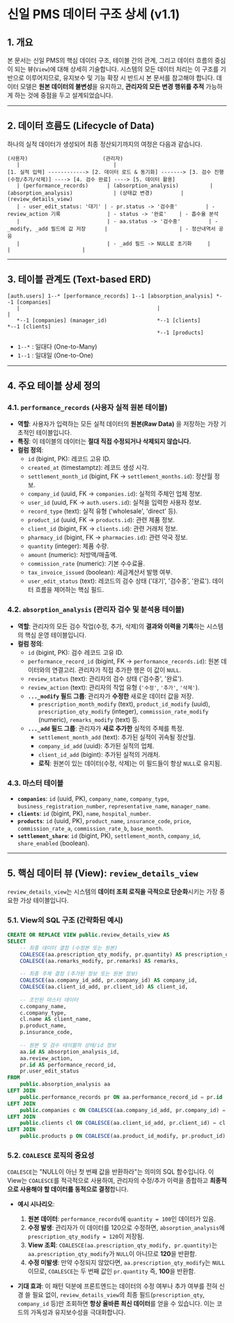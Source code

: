 # 신일 PMS 데이터 구조 상세 (v1.1)

## 1. 개요

본 문서는 신일 PMS의 핵심 데이터 구조, 테이블 간의 관계, 그리고 데이터 흐름의 중심이 되는 뷰(`View`)에 대해 상세히 기술합니다. 시스템의 모든 데이터 처리는 이 구조를 기반으로 이루어지므로, 유지보수 및 기능 확장 시 반드시 본 문서를 참고해야 합니다. 데이터 모델은 **원본 데이터의 불변성**을 유지하고, **관리자의 모든 변경 행위를 추적** 가능하게 하는 것에 중점을 두고 설계되었습니다.

---

## 2. 데이터 흐름도 (Lifecycle of Data)

하나의 실적 데이터가 생성되어 최종 정산되기까지의 여정은 다음과 같습니다.

```
(사용자)                        (관리자)
   |                              |
[1. 실적 입력] ------------> [2. 데이터 로드 & 동기화] -------> [3. 검수 진행 (수정/추가/삭제)] ----> [4. 검수 완료] ----> [5. 데이터 활용]
   | (performance_records)      | (absorption_analysis)          | (absorption_analysis)             | (상태값 변경)         | (review_details_view)
   | - user_edit_status: '대기' | - pr.status -> '검수중'         | - review_action 기록               | - status -> '완료'    | - 흡수율 분석
   |                            | - aa.status -> '검수중'         | - _modify, _add 필드에 값 저장      |                       | - 정산내역서 공유
   |                            | - _add 필드 -> NULL로 초기화     |                                   |                       |
```

---

## 3. 테이블 관계도 (Text-based ERD)

```
[auth.users] 1--* [performance_records] 1--1 [absorption_analysis] *--1 [companies]
   |                                            |                        |
   *--1 [companies] (manager_id)                *--1 [clients]           *--1 [clients]
                                                *--1 [products]
```

-   `1--*` : 일대다 (One-to-Many)
-   `1--1` : 일대일 (One-to-One)

---

## 4. 주요 테이블 상세 정의

### 4.1. `performance_records` (사용자 실적 원본 테이블)

-   **역할**: 사용자가 입력하는 모든 실적 데이터의 **원본(Raw Data)** 을 저장하는 가장 기초적인 테이블입니다.
-   **특징**: 이 테이블의 데이터는 **절대 직접 수정되거나 삭제되지 않습니다.**
-   **컬럼 정의**:
    -   `id` (bigint, PK): 레코드 고유 ID.
    -   `created_at` (timestamptz): 레코드 생성 시각.
    -   `settlement_month_id` (bigint, FK -> `settlement_months.id`): 정산월 정보.
    -   `company_id` (uuid, FK -> `companies.id`): 실적의 주체인 업체 정보.
    -   `user_id` (uuid, FK -> `auth.users.id`): 실적을 입력한 사용자 정보.
    -   `record_type` (text): 실적 유형 ('wholesale', 'direct' 등).
    -   `product_id` (uuid, FK -> `products.id`): 관련 제품 정보.
    -   `client_id` (bigint, FK -> `clients.id`): 관련 거래처 정보.
    -   `pharmacy_id` (bigint, FK -> `pharmacies.id`): 관련 약국 정보.
    -   `quantity` (integer): 제품 수량.
    -   `amount` (numeric): 처방액/매출액.
    -   `commission_rate` (numeric): 기본 수수료율.
    -   `tax_invoice_issued` (boolean): 세금계산서 발행 여부.
    -   `user_edit_status` (text): 레코드의 검수 상태 ('대기', '검수중', '완료'). 데이터 흐름을 제어하는 핵심 필드.

### 4.2. `absorption_analysis` (관리자 검수 및 분석용 테이블)

-   **역할**: 관리자의 모든 검수 작업(수정, 추가, 삭제)의 **결과와 이력을 기록**하는 시스템의 핵심 운영 테이블입니다.
-   **컬럼 정의**:
    -   `id` (bigint, PK): 검수 레코드 고유 ID.
    -   `performance_record_id` (bigint, FK -> `performance_records.id`): 원본 데이터와의 연결고리. 관리자가 직접 추가한 행은 이 값이 `NULL`.
    -   `review_status` (text): 관리자의 검수 상태 ('검수중', '완료').
    -   `review_action` (text): 관리자의 작업 유형 (`'수정'`, `'추가'`, `'삭제'`).
    -   **`..._modify` 필드 그룹**: 관리자가 **수정한** 새로운 데이터 값을 저장.
        -   `prescription_month_modify` (text), `product_id_modify` (uuid), `prescription_qty_modify` (integer), `commission_rate_modify` (numeric), `remarks_modify` (text) 등.
    -   **`..._add` 필드 그룹**: 관리자가 **새로 추가한** 실적의 주체를 특정.
        -   `settlement_month_add` (text): 추가된 실적이 귀속될 정산월.
        -   `company_id_add` (uuid): 추가된 실적의 업체.
        -   `client_id_add` (bigint): 추가된 실적의 거래처.
        -   **로직**: 원본이 있는 데이터(수정, 삭제)는 이 필드들이 항상 `NULL`로 유지됨.

### 4.3. 마스터 테이블

-   **`companies`**: `id` (uuid, PK), `company_name`, `company_type`, `business_registration_number`, `representative_name`, `manager_name`.
-   **`clients`**: `id` (bigint, PK), `name`, `hospital_number`.
-   **`products`**: `id` (uuid, PK), `product_name`, `insurance_code`, `price`, `commission_rate_a`, `commission_rate_b`, `base_month`.
-   **`settlement_share`**: `id` (bigint, PK), `settlement_month`, `company_id`, `share_enabled` (boolean).

---

## 5. 핵심 데이터 뷰 (View): `review_details_view`

`review_details_view`는 시스템의 **데이터 조회 로직을 극적으로 단순화**시키는 가장 중요한 가상 테이블입니다.

### 5.1. View의 SQL 구조 (간략화된 예시)

```sql
CREATE OR REPLACE VIEW public.review_details_view AS
SELECT
    -- 최종 데이터 결정 (수정본 또는 원본)
    COALESCE(aa.prescription_qty_modify, pr.quantity) AS prescription_qty,
    COALESCE(aa.remarks_modify, pr.remarks) AS remarks,
    
    -- 최종 주체 결정 (추가된 정보 또는 원본 정보)
    COALESCE(aa.company_id_add, pr.company_id) AS company_id,
    COALESCE(aa.client_id_add, pr.client_id) AS client_id,
    
    -- 조인된 마스터 데이터
    c.company_name,
    c.company_type,
    cl.name AS client_name,
    p.product_name,
    p.insurance_code,
    
    -- 원본 및 검수 테이블의 상태/id 정보
    aa.id AS absorption_analysis_id,
    aa.review_action,
    pr.id AS performance_record_id,
    pr.user_edit_status
FROM
    public.absorption_analysis aa
LEFT JOIN
    public.performance_records pr ON aa.performance_record_id = pr.id
LEFT JOIN
    public.companies c ON COALESCE(aa.company_id_add, pr.company_id) = c.id
LEFT JOIN
    public.clients cl ON COALESCE(aa.client_id_add, pr.client_id) = cl.id
LEFT JOIN
    public.products p ON COALESCE(aa.product_id_modify, pr.product_id) = p.id;
```

### 5.2. `COALESCE` 로직의 중요성

`COALESCE`는 "NULL이 아닌 첫 번째 값을 반환하라"는 의미의 SQL 함수입니다. 이 View는 `COALESCE`를 적극적으로 사용하여, 관리자의 수정/추가 이력을 종합하고 **최종적으로 사용해야 할 데이터를 동적으로 결정**합니다.

-   **예시 시나리오**:
    1.  **원본 데이터**: `performance_records`에 `quantity = 100`인 데이터가 있음.
    2.  **수정 발생**: 관리자가 이 데이터를 120으로 수정하면, `absorption_analysis`에 `prescription_qty_modify = 120`이 저장됨.
    3.  **View 조회**: `COALESCE(aa.prescription_qty_modify, pr.quantity)`는 `aa.prescription_qty_modify`가 `NULL`이 아니므로 **120**을 반환함.
    4.  **수정 미발생**: 만약 수정되지 않았다면, `aa.prescription_qty_modify`는 `NULL`이므로, `COALESCE`는 두 번째 값인 `pr.quantity` 즉, **100**을 반환함.

-   **기대 효과**: 이 패턴 덕분에 프론트엔드는 데이터의 수정 여부나 추가 여부를 전혀 신경 쓸 필요 없이, `review_details_view`의 최종 필드(`prescription_qty`, `company_id` 등)만 조회하면 **항상 올바른 최신 데이터**를 얻을 수 있습니다. 이는 코드의 가독성과 유지보수성을 극대화합니다. 
